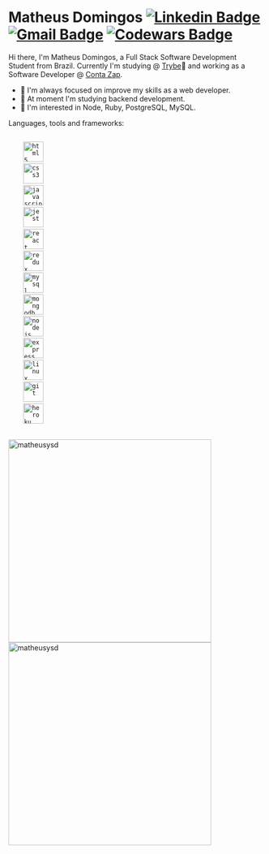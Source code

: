 # Matheus Domingos [![Linkedin Badge](https://img.shields.io/badge/-matheusysd-blue?style=flat-square&logo=Linkedin&logoColor=white&link=https://www.linkedin.com/in/matheusysd/)](https://www.linkedin.com/in/matheusysd/) [![Gmail Badge](https://img.shields.io/badge/-matheusysd@gmail.com-c14438?style=flat-square&logo=Gmail&logoColor=white&link=mailto:matheusysd@gmail.com)](mailto:matheusysd@gmail.com) [![Codewars Badge](https://www.codewars.com/users/matheusysd/badges/micro)](https://www.codewars.com/users/matheusysd/badges/micro)

<!--
**matheusysd/matheusysd** is a ✨ _special_ ✨ repository because its `README.md` (this file) appears on your GitHub profile.
Here are some ideas to get you started:

- 🔭 I’m currently working on ...
- 🌱 I’m currently learning ...
- 👯 I’m looking to collaborate on ...
- 🤔 I’m looking for help with ...
- 💬 Ask me about ...
- 📫 How to reach me: ...
- 😄 Pronouns: ...
- ⚡ Fun fact: ...
-->


Hi there, I'm Matheus Domingos, a Full Stack Software Development Student from Brazil. Currently I'm studying @ [Trybe](https://www.betrybe.com/):rocket: and working as a Software Developer @ [Conta Zap](https://www.contazap.com.br/).

- 🔭 I'm always focused on improve my skills as a web developer.
- 🌱 At moment I'm studying backend development.
- :book: I'm interested in Node, Ruby, PostgreSQL, MySQL.

Languages, tools and frameworks:
<p align="left">
  <code>
    <img src="https://devicons.github.io/devicon/devicon.git/icons/html5/html5-original-wordmark.svg" alt="html5" height="40"/> 
    <img src="https://devicons.github.io/devicon/devicon.git/icons/css3/css3-original-wordmark.svg" alt="css3" height="40" /> 
    <img src="https://devicons.github.io/devicon/devicon.git/icons/javascript/javascript-original.svg" alt="javascript" height="40"/> 
    <img src="https://www.learnstorybook.com/intro-to-storybook/logo-jest.png" alt="jest" height="40" />
    <img src="https://devicons.github.io/devicon/devicon.git/icons/react/react-original-wordmark.svg" alt="react" height="40" /> 
    <img src="https://devicons.github.io/devicon/devicon.git/icons/redux/redux-original.svg" alt="redux" height="40" /> 
    <img src="https://devicons.github.io/devicon/devicon.git/icons/mysql/mysql-original-wordmark.svg" alt="mysql" height="40" /> 
    <img src="https://devicons.github.io/devicon/devicon.git/icons/mongodb/mongodb-original-wordmark.svg" alt="mongodb" height="40"/> 
    <img src="https://devicons.github.io/devicon/devicon.git/icons/nodejs/nodejs-original-wordmark.svg" alt="nodejs" height="40"/> 
    <img src="https://devicons.github.io/devicon/devicon.git/icons/express/express-original-wordmark.svg" alt="express" height="40" /> 
    <img src="https://devicons.github.io/devicon/devicon.git/icons/linux/linux-original.svg" alt="linux" height="40" />
    <img src="https://devicons.github.io/devicon/devicon.git/icons/git/git-original.svg" alt="git" height="40"/> 
    <img src="https://devicons.github.io/devicon/devicon.git/icons/heroku/heroku-plain.svg" alt="heroku" height="40" />
  </code>
</p>

<p>
    <img align="left" src="https://github-readme-stats.vercel.app/api/top-langs/?username=matheusysd&layout=compact&theme=dark&title_color=268bd2" alt="matheusysd" width="400" />
</p>
<p>
    <img align="center" src="https://github-readme-stats.vercel.app/api?username=matheusysd&count_private=true&show_icons=true&theme=dark&icon_color=268bd2&title_color=268bd2" alt="matheusysd" width="400"/>
</p>


